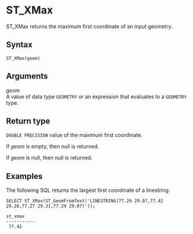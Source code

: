 # ST\_XMax<a name="ST_XMax-function"></a>

ST\_XMax returns the maximum first coordinate of an input geometry\. 

## Syntax<a name="ST_XMax-function-syntax"></a>

```
ST_XMax(geom)
```

## Arguments<a name="ST_XMax-function-arguments"></a>

 *geom*   
A value of data type `GEOMETRY` or an expression that evaluates to a `GEOMETRY` type\. 

## Return type<a name="ST_XMax-function-return"></a>

`DOUBLE PRECISION` value of the maximum first coordinate\. 

If *geom* is empty, then null is returned\. 

If *geom* is null, then null is returned\. 

## Examples<a name="ST_XMax-function-examples"></a>

The following SQL returns the largest first coordinate of a linestring\. 

```
SELECT ST_XMax(ST_GeomFromText('LINESTRING(77.29 29.07,77.42 29.26,77.27 29.31,77.29 29.07)'));
```

```
st_xmax
-----------
 77.42
```